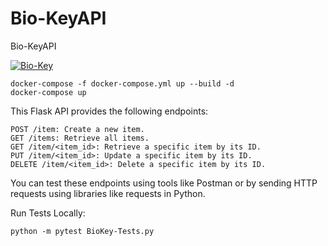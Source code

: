 # Bio-KeyAPI
Bio-KeyAPI

[![Bio-Key](https://github.com/tijko/Bio-KeyAPI/actions/workflows/main.yml/badge.svg)](https://github.com/tijko/Bio-KeyAPI/actions/workflows/main.yml)

    docker-compose -f docker-compose.yml up --build -d 
    docker-compose up

This Flask API provides the following endpoints:

    POST /item: Create a new item.
    GET /items: Retrieve all items.
    GET /item/<item_id>: Retrieve a specific item by its ID.
    PUT /item/<item_id>: Update a specific item by its ID.
    DELETE /item/<item_id>: Delete a specific item by its ID.

You can test these endpoints using tools like Postman or by sending HTTP requests using libraries like requests in Python.

Run Tests Locally:

    python -m pytest BioKey-Tests.py